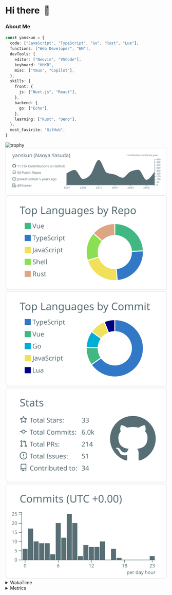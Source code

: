 # Hi there&nbsp; :wave:

### About Me

```ts
const yanskun = {
  code: ["JavaScript", "TypeScript", "Go", "Rust", "Lua"],
  functions: ["Web Developer", "EM"],
  devTools: {
    editor: ["Neovim", "VSCode"],
    keyboard: "HHKB",
    misc: ["tmux", "Copilot"],
  },
  skills: {
    front: {
      js: ["Nuxt.js", "React"],
    },
    backend: {
      go: ["Echo"],
    },
    learning: ["Rust", "Deno"],
  },
  most_favirite: "GitHub",
}
```
<!-- https://github.com/ryo-ma/github-profile-trophy -->
<img src="https://github-profile-trophy.vercel.app/?username=yanskun&theme=onedark&column=3" alt="trophy">

<!-- https://github.com/vn7n24fzkq/github-profile-summary-cards -->
<picture>
  <source media="(prefers-color-scheme: dark)" srcset="https://raw.githubusercontent.com/yanskun/yanskun/master/profile-summary-card-output/nord_dark/0-profile-details.svg">
 <img src="https://raw.githubusercontent.com/yanskun/yanskun/master/profile-summary-card-output/default/0-profile-details.svg">
</picture>
<br>
<picture>
  <source media="(prefers-color-scheme: dark)" srcset="https://raw.githubusercontent.com/yanskun/yanskun/master/profile-summary-card-output/nord_dark/1-repos-per-language.svg">
 <img src="https://raw.githubusercontent.com/yanskun/yanskun/master/profile-summary-card-output/default/1-repos-per-language.svg">
</picture>
<picture>
  <source media="(prefers-color-scheme: dark)" srcset="https://raw.githubusercontent.com/yanskun/yanskun/master/profile-summary-card-output/nord_dark/2-most-commit-language.svg">
 <img src="https://raw.githubusercontent.com/yanskun/yanskun/master/profile-summary-card-output/default/2-most-commit-language.svg">
</picture>
<br>
<picture>
  <source media="(prefers-color-scheme: dark)" srcset="https://raw.githubusercontent.com/yanskun/yanskun/master/profile-summary-card-output/nord_dark/3-stats.svg">
 <img src="https://raw.githubusercontent.com/yanskun/yanskun/master/profile-summary-card-output/default/3-stats.svg">
</picture>
<picture>
  <source media="(prefers-color-scheme: dark)" srcset="https://raw.githubusercontent.com/yanskun/yanskun/master/profile-summary-card-output/nord_dark/4-productive-time.svg">
 <img src="https://raw.githubusercontent.com/yanskun/yanskun/master/profile-summary-card-output/default/4-productive-time.svg">
</picture>

<details>
  <summary>WakaTime</summary>
<!--START_SECTION:waka-->
![Code Time](http://img.shields.io/badge/Code%20Time-920%20hrs%2041%20mins-blue)

**🐱 My GitHub Data** 

> 📦 125.4 kB Used in GitHub's Storage 
 > 
> 🏆 1,126 Contributions in the Year 2024
 > 
> 💼 Opted to Hire
 > 
> 📜 109 Public Repositories 
 > 
> 🔑 3 Private Repositories 
 > 
**I'm an Early 🐤** 

```text
🌞 Morning                18846 commits       ███░░░░░░░░░░░░░░░░░░░░░░   13.61 % 
🌆 Daytime                79339 commits       ██████████████░░░░░░░░░░░   57.28 % 
🌃 Evening                33931 commits       ██████░░░░░░░░░░░░░░░░░░░   24.50 % 
🌙 Night                  6394 commits        █░░░░░░░░░░░░░░░░░░░░░░░░   04.62 % 
```
📅 **I'm Most Productive on Wednesday** 

```text
Monday                   24484 commits       ████░░░░░░░░░░░░░░░░░░░░░   17.68 % 
Tuesday                  29599 commits       █████░░░░░░░░░░░░░░░░░░░░   21.37 % 
Wednesday                34675 commits       ██████░░░░░░░░░░░░░░░░░░░   25.03 % 
Thursday                 24812 commits       ████░░░░░░░░░░░░░░░░░░░░░   17.91 % 
Friday                   18876 commits       ███░░░░░░░░░░░░░░░░░░░░░░   13.63 % 
Saturday                 2767 commits        ░░░░░░░░░░░░░░░░░░░░░░░░░   02.00 % 
Sunday                   3297 commits        █░░░░░░░░░░░░░░░░░░░░░░░░   02.38 % 
```


📊 **This Week I Spent My Time On** 

```text
🕑︎ Time Zone: Asia/Tokyo

💬 Programming Languages: 
TypeScript               15 hrs 28 mins      █████████████████████░░░░   83.18 % 
YAML                     51 mins             █░░░░░░░░░░░░░░░░░░░░░░░░   04.62 % 
Go                       39 mins             █░░░░░░░░░░░░░░░░░░░░░░░░   03.51 % 
JSON                     26 mins             █░░░░░░░░░░░░░░░░░░░░░░░░   02.39 % 
Markdown                 19 mins             ░░░░░░░░░░░░░░░░░░░░░░░░░   01.75 % 

🔥 Editors: 
VS Code                  15 hrs 45 mins      █████████████████████░░░░   84.77 % 
Neovim                   2 hrs 49 mins       ████░░░░░░░░░░░░░░░░░░░░░   15.23 % 

💻 Operating System: 
Mac                      18 hrs 35 mins      █████████████████████████   100.00 % 
```


 Last Updated on 30/06/2024 06:16:15 UTC
<!--END_SECTION:waka-->
</details>

<details>
  <summary>Metrics</summary>
  <img src="https://github.com/yanskun/yanskun/blob/main/github-metrics.svg" alt="Metrics">
</details>
